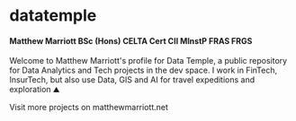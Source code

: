 # datatemple

#### Matthew Marriott BSc (Hons) CELTA Cert CII MInstP FRAS FRGS

Welcome to Matthew Marriott's profile for Data Temple, a public repository for Data Analytics and Tech projects in the dev space. 
I work in FinTech, InsurTech, but also use Data, GIS and AI for travel expeditions and exploration :mountain:

Visit more projects on matthewmarriott.net
